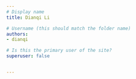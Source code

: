 ```yaml
---
# Display name
title: Dianqi Li

# Username (this should match the folder name)
authors:
- dianqi

# Is this the primary user of the site?
superuser: false


---
```

